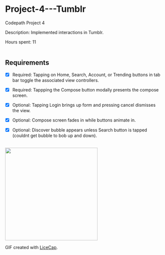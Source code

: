 # Project-4---Tumblr

Codepath Project 4

Description: Implemented interactions in Tumblr.

Hours spent: 11 <br>
<br>
## Requirements
 * [x] Required: Tapping on Home, Search, Account, or Trending buttons in tab bar toggle the associated view controllers.
 * [x] Required: Tappping the Compose button modally presents the compose screen.
 * [x] Optional: Tapping Login brings up form and pressing cancel dismisses the view. 
 * [x] Optional: Compose screen fades in while buttons animate in.
 * [x] Optional: Discover bubble appears unless Search button is tapped (couldnt get bubble to bob up and down). 

    
<br>
<img src="http://i.imgur.com/lk2otwx.gif" alt="" width="300">

GIF created with [LiceCap](http://www.cockos.com/licecap/).
